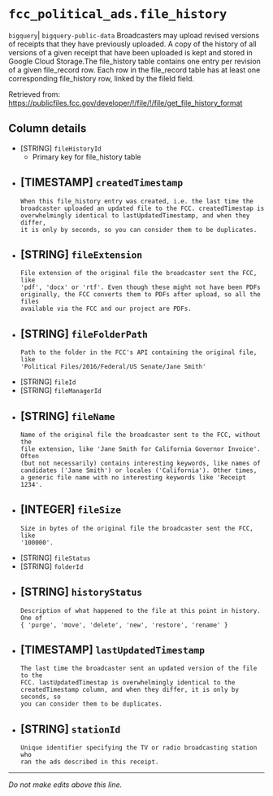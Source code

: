 # `fcc_political_ads.file_history`
`bigquery`| `bigquery-public-data`
Broadcasters may upload revised versions of receipts that they have previously uploaded. A copy of the history of all versions of a given receipt that have been uploaded is kept and stored in Google Cloud Storage.The file_history table contains one entry per revision of a given file_record row. Each row in the  file_record table has at least one corresponding file_history row, linked by the
fileId field.

Retrieved from:
https://publicfiles.fcc.gov/developer/!/file/!/file/get_file_history_format

## Column details
* [STRING]    `fileHistoryId`
  - Primary key for file_history table
* [TIMESTAMP] `createdTimestamp`
  - 
      When this file_history entry was created, i.e. the last time the
      broadcaster uploaded an updated file to the FCC. createdTimestap is
      overwhelmingly identical to lastUpdatedTimestamp, and when they differ,
      it is only by seconds, so you can consider them to be duplicates.
* [STRING]    `fileExtension`
  - 
      File extension of the original file the broadcaster sent the FCC, like
      'pdf', 'docx' or 'rtf'. Even though these might not have been PDFs
      originally, the FCC converts them to PDFs after upload, so all the files
      available via the FCC and our project are PDFs.
* [STRING]    `fileFolderPath`
  - 
      Path to the folder in the FCC's API containing the original file, like
      'Political Files/2016/Federal/US Senate/Jane Smith'
* [STRING]    `fileId`
* [STRING]    `fileManagerId`
* [STRING]    `fileName`
  - 
      Name of the original file the broadcaster sent to the FCC, without the
      file extension, like 'Jane Smith for California Governor Invoice'. Often
      (but not necessarily) contains interesting keywords, like names of
      candidates ('Jane Smith') or locales ('California'). Other times, 
      a generic file name with no interesting keywords like 'Receipt
      1234'.
* [INTEGER]   `fileSize`
  - 
      Size in bytes of the original file the broadcaster sent the FCC, like
      '100000'.
* [STRING]    `fileStatus`
* [STRING]    `folderId`
* [STRING]    `historyStatus`
  - 
      Description of what happened to the file at this point in history. One of
      { 'purge', 'move', 'delete', 'new', 'restore', 'rename' }
* [TIMESTAMP] `lastUpdatedTimestamp`
  - 
      The last time the broadcaster sent an updated version of the file to the
      FCC. lastUpdatedTimestap is overwhelmingly identical to the
      createdTimestamp column, and when they differ, it is only by seconds, so
      you can consider them to be duplicates.
* [STRING]    `stationId`
  - 
      Unique identifier specifying the TV or radio broadcasting station who
      ran the ads described in this receipt.

-------------------------------------------------------------------------------
*Do not make edits above this line.*
